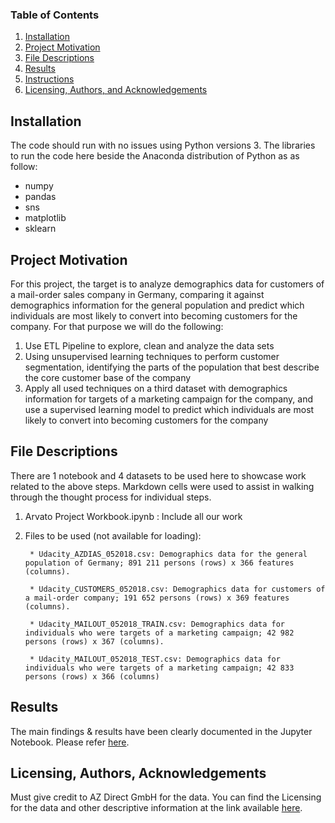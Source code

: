 
### Table of Contents

1. [Installation](#installation)
2. [Project Motivation](#motivation)
3. [File Descriptions](#files)
4. [Results](#results)
5. [Instructions](#instructions)
6. [Licensing, Authors, and Acknowledgements](#licensing)

## Installation <a name="installation"></a>

The code should run with no issues using Python versions 3. The libraries to run the code here beside the Anaconda distribution of Python as as follow:
* numpy
* pandas
* sns
* matplotlib
* sklearn

## Project Motivation<a name="motivation"></a>

For this project, the target is to analyze demographics data for customers of a mail-order sales company in Germany, comparing it against demographics information for the general population and predict which individuals are most likely to convert into becoming customers for the company. For that purpose we will do the following:

1. Use ETL Pipeline to explore, clean and analyze the data sets
2. Using unsupervised learning techniques to perform customer segmentation, identifying the parts of the population that best describe the core customer base of the company
3. Apply all used techniques on a third dataset with demographics information for targets of a marketing campaign for the company, and use a supervised learning model to predict which individuals are most likely to convert into becoming customers for the company


## File Descriptions <a name="files"></a>

There are 1 notebook and 4 datasets to be used here to showcase work related to the above steps. Markdown cells were used to assist in walking through the thought process for individual steps.  
1. Arvato Project Workbook.ipynb : Include all our work
2. Files to be used (not available for loading):

		* Udacity_AZDIAS_052018.csv: Demographics data for the general population of Germany; 891 211 persons (rows) x 366 features (columns).
		
		* Udacity_CUSTOMERS_052018.csv: Demographics data for customers of a mail-order company; 191 652 persons (rows) x 369 features (columns).
		
		* Udacity_MAILOUT_052018_TRAIN.csv: Demographics data for individuals who were targets of a marketing campaign; 42 982 persons (rows) x 367 (columns).
		
		* Udacity_MAILOUT_052018_TEST.csv: Demographics data for individuals who were targets of a marketing campaign; 42 833 persons (rows) x 366 (columns)


## Results<a name="results"></a>

The main findings & results have been clearly documented in the Jupyter Notebook. Please refer [here](https://github.com/ShadyHanafy/Customer-Segmentation-Report-for-Arvato/blob/main/Arvato%20Project%20Workbook.ipynb).

## Licensing, Authors, Acknowledgements<a name="licensing"></a>

Must give credit to AZ Direct GmbH for the data.  You can find the Licensing for the data and other descriptive information at the link available [here](https://viewbkemtrvpm7.udacity-student-workspaces.com/files/terms.pdf). 
